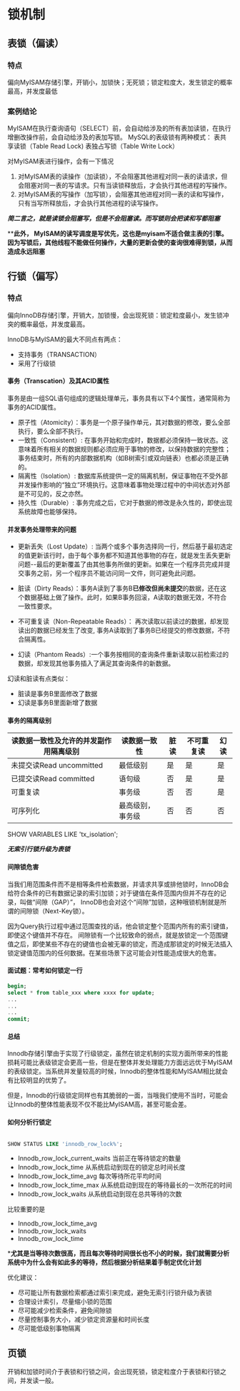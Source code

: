 # 锁机制

## 表锁（偏读）

### 特点

偏向MyISAM存储引擎，开销小，加锁快；无死锁；锁定粒度大，发生锁定的概率最高，并发度最低

### 案例结论

MyISAM在执行查询语句（SELECT）前，会自动给涉及的所有表加读锁，在执行增删改操作前，会自动给涉及的表加写锁。
MySQL的表级锁有两种模式：
表共享读锁（Table Read Lock)
表独占写锁（Table Write Lock）

对MyISAM表进行操作，会有一下情况

1. 对MyISAM表的读操作（加读锁），不会阻塞其他进程对同一表的读请求，但会阻塞对同一表的写请求。只有当读锁释放后，才会执行其他进程的写操作。
2. 对MyISAM表的写操作（加写锁），会阻塞其他进程对同一表的读和写操作，只有当写所释放后，才会执行其他进程的读写操作。

***简二言之，就是读锁会阻塞写，但是不会阻塞读。而写锁则会把读和写都阻塞***

****此外， MyISAM的读写调度是写优先，这也是myisam不适合做主表的引擎。因为写锁后，其他线程不能做任何操作，大量的更新会使的查询很难得到锁，从而造成永远阻塞**

## 行锁（偏写）

### 特点

偏向InnoDB存储引擎，开销大，加锁慢，会出现死锁：锁定粒度最小，发生锁冲突的概率最低，并发度最高。

InnoDB与MyISAM的最大不同点有两点：

- 支持事务（TRANSACTION）
- 采用了行级锁

#### 事务（Transcation）及其ACID属性

事务是由一组SQL语句组成的逻辑处理单元，事务具有以下4个属性，通常简称为事务的ACID属性。

- 原子性（Atomicity）：事务是一个原子操作单元，其对数据的修改，要么全部执行，要么全部不执行。
- 一致性（Consistent）: 在事务开始和完成时，数据都必须保持一致状态。这意味着所有相关的数据规则都必须应用于事物的修改，以保持数据的完整性；事务结束时，所有的内部数据机构（如B树索引或双向链表）也都必须是正确的。
- 隔离性（Isolation）: 数据库系统提供一定的隔离机制，保证事物在不受外部并发操作影响的“独立”环境执行。这意味着事物处理过程中的中间状态对外部是不可见的，反之亦然。
- 持久性（Durable）: 事务完成之后，它对于数据的修改是永久性的，即使出现系统故障也能够保持。

#### 并发事务处理带来的问题

- 更新丢失（Lost Update）: 当两个或多个事务选择同一行，然后基于最初选定的值更新该行时，由于每个事务都不知道其他事物的存在，就是发生丢失更新问题--最后的更新覆盖了由其他事务所做的更新。如果在一个程序员完成并提交事务之前，另一个程序员不能访问同一文件，则可避免此问题。

- 脏读（Dirty Reads）：事务A读到了事务B**已修改但尚未提交**的数据，还在这个数据基础上做了操作。此时，如果B事务回滚，A读取的数据无效，不符合一致性要求。

- 不可重复读（Non-Repeatable Reads）： 再次读取以前读过的数据，却发现读出的数据已经发生了改变, 事务A读取到了事务B已经提交的修改数据，不符合隔离性。

- 幻读（Phantom Reads）:一个事务按相同的查询条件重新读取以前检索过的数据，却发现其他事务插入了满足其查询条件的新数据。

幻读和脏读有点类似：

- 脏读是事务B里面修改了数据
- 幻读是事务B里面新增了数据

#### 事务的隔离级别

|读数据一致性及允许的并发副作用隔离级别|读数据一致性|脏读|不可重复读|幻读|
|-------------------------------|----------|----|--------|---|
|未提交读Read uncommitted|最低级别|是|是|是|
|已提交读Read committed|语句级|否|是|是|
|可重复读|事务级|否|否|是|
|可序列化|最高级别，事务级|否|否|否|

SHOW VARIABLES LIKE 'tx_isolation';

***无索引行锁升级为表锁***

#### 间隙锁危害

当我们用范围条件而不是相等条件检索数据，并请求共享或排他锁时，InnoDB会给符合条件的已有数据记录的索引加锁；对于键值在条件范围内但并不存在的记录，叫做“间隙（GAP）”，
InnoDB也会对这个“间隙”加锁，这种哦锁机制就是所谓的间隙锁（Next-Key锁）。

因为Query执行过程中通过范围查找的话，他会锁定整个范围内所有的索引键值，即使这个键值并不存在。
间隙锁有一个比较致命的弱点，就是放锁定一个范围键值之后，即使某些不存在的键值也会被无辜的锁定，而造成那锁定的时候无法插入锁定键值范围内的任何数据。在某些场景下这可能会对性能造成很大的危害。

#### 面试题：常考如何锁定一行

```SQL
begin;
select * from table_xxx where xxxx for update;
...
...
...
commit;


```

#### 总结

Innodb存储引擎由于实现了行级锁定，虽然在锁定机制的实现方面所带来的性能损耗可能比表级锁定会更高一些，但是在整体并发处理能力方面远远优于MyISAM的表级锁定。当系统并发量较高的时候，Innodb的整体性能和MyISAM相比就会有比较明显的优势了。

但是，Innodb的行级锁定同样也有其脆弱的一面，当哦我们使用不当时，可能会让Innodb的整体性能表现不仅不能比MyISAM高，甚至可能会差。

#### 如何分析行锁定

```SQL

SHOW STATUS LIKE 'innodb_row_lock%';

```

- Innodb_row_lock_current_waits 当前正在等待锁定的数量
- Innodb_row_lock_time 从系统启动到现在的锁定总时间长度
- Innodb_row_lock_time_avg 每次等待所花平均时间
- Innodb_row_lock_time_max 从系统启动到现在的等待最长的一次所花的时间
- Innodb_row_lock_waits 从系统启动到现在总共等待的次数

比较重要的是

- Innodb_row_lock_time_avg
- Innodb_row_lock_waits
- Innodb_row_lock_time

***尤其是当等待次数很高，而且每次等待时间很长也不小的时候，我们就需要分析系统中为什么会有如此多的等待，然后根据分析结果着手制定优化计划**

优化建议：

- 尽可能让所有数据检索都通过索引来完成，避免无索引行锁升级为表锁
- 合理设计索引，尽量缩小锁的范围
- 尽可能减少检索条件，避免间隙锁
- 尽量控制事务大小，减少锁定资源量和时间长度
- 尽可能低级别事物隔离

## 页锁

开销和加锁时间介于表锁和行锁之间，会出现死锁，锁定粒度介于表锁和行锁之间，并发读一般。